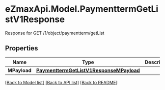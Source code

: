 # eZmaxApi.Model.PaymenttermGetListV1Response
Response for GET /1/object/paymentterm/getList

## Properties

Name | Type | Description | Notes
------------ | ------------- | ------------- | -------------
**MPayload** | [**PaymenttermGetListV1ResponseMPayload**](PaymenttermGetListV1ResponseMPayload.md) |  | 

[[Back to Model list]](../README.md#documentation-for-models) [[Back to API list]](../README.md#documentation-for-api-endpoints) [[Back to README]](../README.md)

